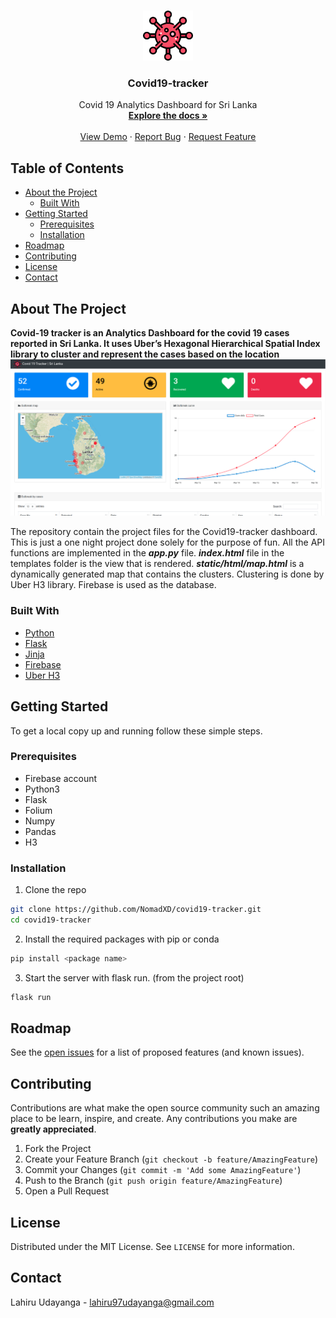 

<!-- PROJECT LOGO -->
<br />
<p align="center">
  <a href="https://github.com/NomadXD/covid19-tracker.git">
    <img src="static/assets/img/virus.png" alt="Logo" width="80" height="80">
  </a>

  <h3 align="center">Covid19-tracker</h3>

  <p align="center">
   Covid 19 Analytics Dashboard for Sri Lanka
    <br />
    <a href="#"><strong>Explore the docs »</strong></a>
    <br />
    <br />
    <a href="#">View Demo</a>
    ·
    <a href="#">Report Bug</a>
    ·
    <a href="#">Request Feature</a>
  </p>
</p>



<!-- TABLE OF CONTENTS -->
## Table of Contents

* [About the Project](#about-the-project)
  * [Built With](#built-with)
* [Getting Started](#getting-started)
  * [Prerequisites](#prerequisites)
  * [Installation](#installation)
* [Roadmap](#roadmap)
* [Contributing](#contributing)
* [License](#license)
* [Contact](#contact)




<!-- ABOUT THE PROJECT -->
## About The Project
**Covid-19 tracker is an Analytics Dashboard for the covid 19 cases reported in Sri Lanka. It uses Uber’s Hexagonal Hierarchical Spatial Index library to cluster and represent the cases based on the location**
![Product Name Screen Shot][product-screenshot]

The repository contain the project files for the Covid19-tracker dashboard. This is just a one night project done solely for the purpose of fun.
All the API functions are implemented in the ***app.py*** file. ***index.html*** file in the templates folder is the view that is rendered. ***static/html/map.html*** is a dynamically generated map that contains the clusters. Clustering is done by Uber H3 library. Firebase is used as the database.     

### Built With

* [Python](https://www.python.org/)
* [Flask](https://flask.palletsprojects.com/en/1.1.x/)
* [Jinja](https://jinja.palletsprojects.com/en/2.11.x/)
* [Firebase](https://firebase.google.com/)
* [Uber H3](https://eng.uber.com/h3/)

<!-- GETTING STARTED -->
## Getting Started

To get a local copy up and running follow these simple steps.

### Prerequisites


* Firebase account
* Python3
* Flask
* Folium
* Numpy
* Pandas
* H3

### Installation
 
1. Clone the repo 
```sh
git clone https://github.com/NomadXD/covid19-tracker.git
cd covid19-tracker
```
2. Install the required packages with pip or conda
```sh
pip install <package name>
```
3. Start the server with flask run. (from the project root)
```sh
flask run
```
<!-- ROADMAP -->
## Roadmap

See the [open issues](https://github.com/github_username/repo/issues) for a list of proposed features (and known issues).



<!-- CONTRIBUTING -->
## Contributing

Contributions are what make the open source community such an amazing place to be learn, inspire, and create. Any contributions you make are **greatly appreciated**.

1. Fork the Project
2. Create your Feature Branch (`git checkout -b feature/AmazingFeature`)
3. Commit your Changes (`git commit -m 'Add some AmazingFeature'`)
4. Push to the Branch (`git push origin feature/AmazingFeature`)
5. Open a Pull Request



<!-- LICENSE -->
## License

Distributed under the MIT License. See `LICENSE` for more information.



<!-- CONTACT -->
## Contact

Lahiru Udayanga - lahiru97udayanga@gmail.com







<!-- MARKDOWN LINKS & IMAGES -->
<!-- https://www.markdownguide.org/basic-syntax/#reference-style-links -->
[contributors-shield]: https://img.shields.io/github/contributors/othneildrew/Best-README-Template.svg?style=flat-square
[contributors-url]: https://github.com/othneildrew/Best-README-Template/graphs/contributors
[forks-shield]: https://img.shields.io/github/forks/othneildrew/Best-README-Template.svg?style=flat-square
[forks-url]: https://github.com/othneildrew/Best-README-Template/network/members
[stars-shield]: https://img.shields.io/github/stars/othneildrew/Best-README-Template.svg?style=flat-square
[stars-url]: https://github.com/othneildrew/Best-README-Template/stargazers
[issues-shield]: https://img.shields.io/github/issues/othneildrew/Best-README-Template.svg?style=flat-square
[issues-url]: https://github.com/othneildrew/Best-README-Template/issues
[license-shield]: https://img.shields.io/github/license/othneildrew/Best-README-Template.svg?style=flat-square
[license-url]: https://github.com/othneildrew/Best-README-Template/blob/master/LICENSE.txt
[linkedin-shield]: https://img.shields.io/badge/-LinkedIn-black.svg?style=flat-square&logo=linkedin&colorB=555
[linkedin-url]: https://linkedin.com/in/othneildrew
[product-screenshot]: static/assets/img/cover.png

